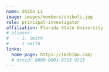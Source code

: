 ```yaml
---
name: Shibo Li
image: images/members/shiboli.jpg
role: principal-investigator
affiliation: Florida State University
# aliases:
#   - J. Smith
#   - J Smith
links:
  home-page: https://imshibo.com/
  # orcid: 0000-0001-8713-9213
---
```

